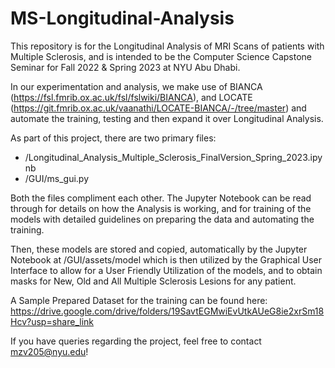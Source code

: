 # MS-Longitudinal-Analysis
This repository is for the Longitudinal Analysis of MRI Scans of patients with Multiple Sclerosis, and is intended to be the Computer Science Capstone Seminar for Fall 2022 &amp; Spring 2023 at NYU Abu Dhabi.

In our experimentation and analysis, we make use of BIANCA (https://fsl.fmrib.ox.ac.uk/fsl/fslwiki/BIANCA), and LOCATE (https://git.fmrib.ox.ac.uk/vaanathi/LOCATE-BIANCA/-/tree/master) and automate the training, testing and then expand it over Longitudinal Analysis.

As part of this project, there are two primary files:
-  /Longitudinal_Analysis_Multiple_Sclerosis_FinalVersion_Spring_2023.ipynb
-  /GUI/ms_gui.py

Both the files compliment each other. The Jupyter Notebook can be read through for details on how the Analysis is working, and for training of the models with detailed guidelines on preparing the data and automating the training. 

Then, these models are stored and copied, automatically by the Jupyter Notebook at /GUI/assets/model which is then utilized by the Graphical User Interface to allow for a User Friendly Utilization of the models, and to obtain masks for New, Old and All Multiple Sclerosis Lesions for any patient.

A Sample Prepared Dataset for the training can be found here: https://drive.google.com/drive/folders/19SavtEGMwiEvUtkAUeG8ie2xrSm18Hcv?usp=share_link 

If you have queries regarding the project, feel free to contact mzv205@nyu.edu!
